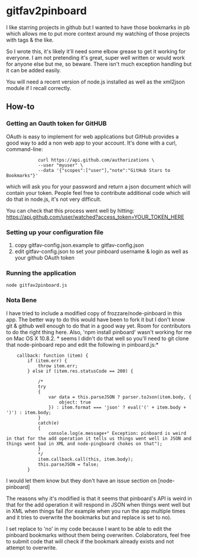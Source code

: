 gitfav2pinboard
===============

I like starring projects in github but I wanted to have those bookmarks in pb which allows me to put more context around my watching of those projects with tags & the like.

So I wrote this, it's likely it'll need some elbow grease to get it working for everyone. I am not pretending it's great, super well written or would work for anyone else but me, so beware. There isn't much exception handling but it can be added easily.

You will need a recent version of node.js installed as well as the xml2json module if I recall correctly.

How-to
------

### Getting an Oauth token for GitHUB

OAuth is easy to implement for web applications but GitHub provides a good way to add a non web app to your account. It's done with a curl, command-line:

				curl https://api.github.com/authorizations \
				--user "myuser" \
				--data '{"scopes":["user"],"note":"GitHub Stars to Bookmarks"}'

which will ask you for your password and return a json document which will contain your token. People feel free to contribute additional code which will do that in node.js, it's not very difficult.

You can check that this process went well by hitting: https://api.github.com/user/watched?access_token=YOUR_TOKEN_HERE

### Setting up your configuration file

1. copy gitfav-config.json.example to gitfav-config.json
2. edit gitfav-config.json to set your pinboard username & login as well as your github OAuth token

### Running the application

	node gitfav2pinboard.js

### Nota Bene

I have tried to include a modified copy of frozzare/node-pinboard in this app. The better way to do this would have been to fork it but I don't know git & github well enough to do that in a good way yet. Room for contributors to do the right thing here. Also, 'npm install pinboard' wasn't working for me on Mac OS X 10.8.2. * seems I didn't do that well so you'll need to git clone that node-pinboard repo and edit the following in pinboard.js:*

        callback: function (item) {
            if (item.err) {
                throw item.err;
            } else if (item.res.statusCode == 200) {

                /*
                try 
                {
                    var data = this.parseJSON ? parser.toJson(item.body, {
                        object: true
                    }) : item.format === 'json' ? eval('(' + item.body + ')') : item.body;
                }
                catch(e)
                {
                    console.log(e.message+" Exception: pinboard is weird in that for the add operation it tells us things went well in JSON and things went bad in XML and node-pingboard chokes on that");
                }
                */
                item.callback.call(this, item.body);
                this.parseJSON = false;
            }

I would let them know but they don't have an issue section on [node-pinboard]

The reasons why it's modified is that it seems that pinboard's API is weird in that for the add operation it will respond in JSON when things went well but in XML when things fail (for example when you run the app multiple times and it tries to overwrite the bookmarks but and replace is set to no).

I set replace to 'no' in my code because I want to be able to edit the pinboard bookmarks without them being overwriten. Colaborators, feel free to submit code that will check if the bookmark already exists and not attempt to overwrite.